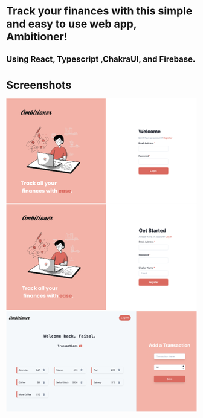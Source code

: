 # Track your finances with this simple and easy to use web app, Ambitioner!

## Using React, Typescript ,ChakraUI, and Firebase.

# Screenshots
<img src="public/demo2.png">
<img src="public/demo3.png">
<img src="public/demo1.png">




